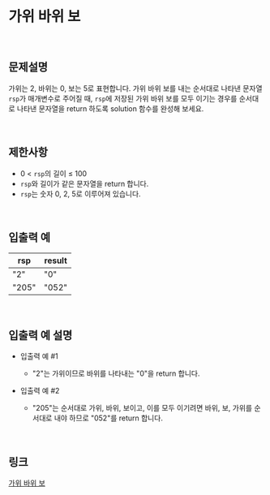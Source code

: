 # 가위 바위 보

<br>

## 문제설명
가위는 2, 바위는 0, 보는 5로 표현합니다. 가위 바위 보를 내는 순서대로 나타낸 문자열 `rsp`가 매개변수로 주어질 때, `rsp`에 저장된 가위 바위 보를 모두 이기는 경우를 순서대로 나타낸 문자열을 return 하도록 solution 함수를 완성해 보세요.

<br>

## 제한사항
- 0 < `rsp`의 길이 ≤ 100
- `rsp`와 길이가 같은 문자열을 return 합니다.
- `rsp`는 숫자 0, 2, 5로 이루어져 있습니다.

<br>

## 입출력 예
| rsp | result |
|---|---|
| "2" | "0" |
| "205" | "052" |

<br>

## 입출력 예 설명
- 입출력 예 #1
    - "2"는 가위이므로 바위를 나타내는 "0"을 return 합니다.

- 입출력 예 #2
    - "205"는 순서대로 가위, 바위, 보이고, 이를 모두 이기려면 바위, 보, 가위를 순서대로 내야 하므로 "052"를 return 합니다.

<br>

## 링크
[가위 바위 보](https://school.programmers.co.kr/learn/courses/30/lessons/120839)
